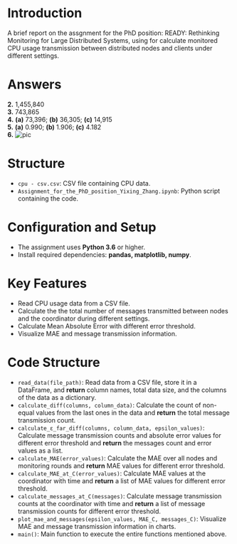 # Introduction
A brief report on the assgnment for the PhD position: READY: Rethinking Monitoring for Large Distributed Systems, using for calculate monitored CPU usage transmission between distributed nodes and clients under different settings.
# Answers
**2.** 1,455,840  
**3.** 743,865  
**4.** **(a)** 73,396; **(b)** 36,305; **(c)** 14,915  
**5.** **(a)** 0.990; **(b)** 1.906; **(c)** 4.182  
**6.**
![pic](https://github.com/xingxingbaobao/CPU-Monitor/blob/main/output.png)
# Structure
* `cpu - csv.csv`: CSV file containing CPU data.  
* `Assignment_for_the_PhD_position_Yixing_Zhang.ipynb`: Python script containing the code.
# Configuration and Setup
* The assignment uses **Python 3.6** or higher.  
* Install required dependencies: **pandas, matplotlib, numpy**.
# Key Features
* Read CPU usage data from a CSV file.
* Calculate the the total number of messages transmitted between nodes and the coordinator during different settings.
* Calculate Mean Absolute Error with different error threshold.   
* Visualize MAE and message transmission information.
# Code Structure
- `read_data(file_path)`: Read data from a CSV file, store it in a DataFrame, and **return** column names, total data size, and the columns of the data as a dictionary.  
- `calculate_diff(columns, column_data)`:  Calculate the count of non-equal values from the last ones in the data and **return** the total message transmission count.  
- `calculate_ε_far_diff(columns, column_data, epsilon_values)`: Calculate message transmission counts and absolute error values for different error threshold and **return** the messages count and error values as a list.  
- `calculate_MAE(error_values)`: Calculate the MAE over all nodes and monitoring rounds and **return** MAE values for different error threshold.  
- `calculate_MAE_at_C(error_values)`: Calculate MAE values at the coordinator with time and **return** a list of MAE values for different error threshold.  
- `calculate_messages_at_C(messages)`: Calculate message transmission counts at the coordinator with time and **return** a list of message transmission counts for different error threshold.  
- `plot_mae_and_messages(epsilon_values, MAE_C, messages_C)`: Visualize MAE and message transmission information in charts.  
- `main()`: Main function to execute the entire functions mentioned above.  
